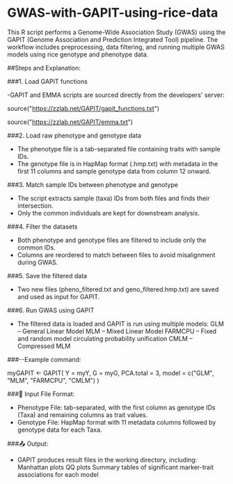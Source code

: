 # GWAS-with-GAPIT-using-rice-data
This R script performs a Genome-Wide Association Study (GWAS) using the GAPIT (Genome Association and Prediction Integrated Tool) pipeline. The workflow includes preprocessing, data filtering, and running multiple GWAS models using rice genotype and phenotype data.

##Steps and Explanation:

###1. Load GAPIT functions

-GAPIT and EMMA scripts are sourced directly from the developers' server:

source("https://zzlab.net/GAPIT/gapit_functions.txt")

source("https://zzlab.net/GAPIT/emma.txt")

###2. Load raw phenotype and genotype data
- The phenotype file is a tab-separated file containing traits with sample IDs.
- The genotype file is in HapMap format (.hmp.txt) with metadata in the first 11 columns and sample genotype data from column 12 onward.

###3. Match sample IDs between phenotype and genotype
- The script extracts sample (taxa) IDs from both files and finds their intersection.
- Only the common individuals are kept for downstream analysis.

###4. Filter the datasets
- Both phenotype and genotype files are filtered to include only the common IDs.
- Columns are reordered to match between files to avoid misalignment during GWAS.

###5. Save the filtered data
- Two new files (pheno_filtered.txt and geno_filtered.hmp.txt) are saved and used as input for GAPIT.

###6. Run GWAS using GAPIT
- The filtered data is loaded and GAPIT is run using multiple models:
   GLM – General Linear Model
   MLM – Mixed Linear Model
   FARMCPU – Fixed and random model circulating probability unification
   CMLM – Compressed MLM

###--Example command:

myGAPIT <- GAPIT(
  Y = myY,
  G = myG,
  PCA.total = 3,
  model = c("GLM", "MLM", "FARMCPU", "CMLM")
)

###📁 Input File Format:
- Phenotype File: tab-separated, with the first column as genotype IDs (Taxa) and remaining columns as trait values.
- Genotype File: HapMap format with 11 metadata columns followed by genotype data for each Taxa.

###📤 Output:
- GAPIT produces result files in the working directory, including:
   Manhattan plots
   QQ plots
   Summary tables of significant marker-trait associations for each model

